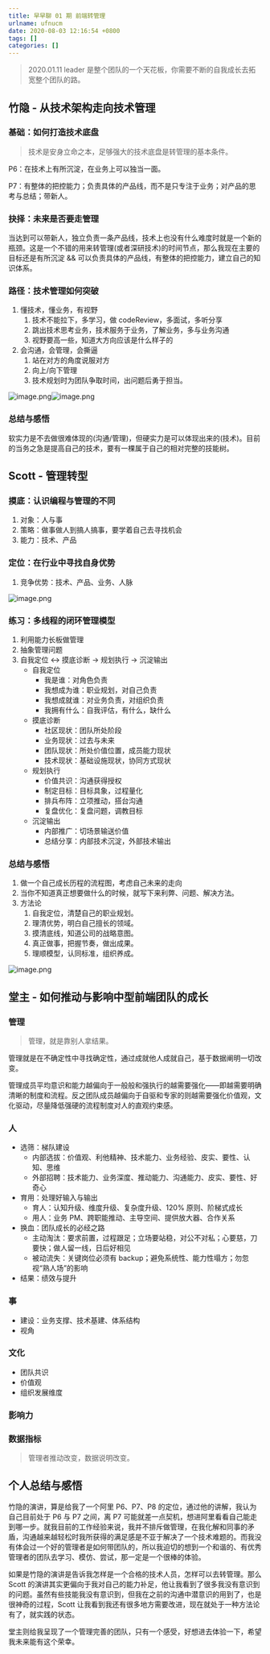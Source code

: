```yaml
---
title: 早早聊 01 期 前端转管理
urlname: ufnucm
date: 2020-08-03 12:16:54 +0800
tags: []
categories: []
---
```


> 2020.01.11
> leader 是整个团队的一个天花板，你需要不断的自我成长去拓宽整个团队的路。

## 竹隐 - 从技术架构走向技术管理

### 基础：如何打造技术底盘

> 技术是安身立命之本，足够强大的技术底盘是转管理的基本条件。

P6：在技术上有所沉淀，在业务上可以独当一面。

P7：有整体的把控能力；负责具体的产品线，而不是只专注于业务；对产品的思考与总结；带新人。

### 抉择：未来是否要走管理

当达到可以带新人，独立负责一条产品线，技术上也没有什么难度时就是一个新的瓶颈。这是一个不错的用来转管理(或者深研技术)的时间节点，那么我现在主要的目标还是有所沉淀 && 可以负责具体的产品线，有整体的把控能力，建立自己的知识体系。

### 路径：技术管理如何突破

1. 懂技术，懂业务，有视野
   1. 技术不能拉下，多学习，做 codeReview，多面试，多听分享
   1. 跳出技术思考业务，技术服务于业务，了解业务，多与业务沟通
   1. 视野要高一些，知道大方向应该是什么样子的
2. 会沟通，会管理，会撕逼
   1. 站在对方的角度说服对方
   1. 向上/向下管理
   1. 技术规划时为团队争取时间，出问题后勇于担当。

![image.png](https://cdn.nlark.com/yuque/0/2020/png/84971/1596430780218-f67686dc-baf2-4790-a552-bb5081d80258.png#align=left&display=inline&height=207&margin=%5Bobject%20Object%5D&name=image.png&originHeight=825&originWidth=1466&size=250030&status=done&style=none&width=367)![image.png](https://cdn.nlark.com/yuque/0/2020/png/84971/1596430795571-7c1402c7-664f-41af-b84d-d3a563d7f204.png#align=left&display=inline&height=207&margin=%5Bobject%20Object%5D&name=image.png&originHeight=825&originWidth=1466&size=177705&status=done&style=none&width=367)

### 总结与感悟

软实力是不去做很难体现的(沟通/管理)，但硬实力是可以体现出来的(技术)。目前的当务之急是提高自己的技术，要有一棵属于自己的相对完整的技能树。

## Scott - 管理转型

### 摸底：认识编程与管理的不同

1. 对象：人与事
1. 策略：做事做人到搞人搞事，要学着自己去寻找机会
1. 能力：技术、产品

### 定位：在行业中寻找自身优势

1. 竞争优势：技术、产品、业务、人脉

![image.png](https://cdn.nlark.com/yuque/0/2020/png/84971/1596603394916-195d0310-51fc-4256-ad60-17acf895ab36.png#align=left&display=inline&height=302&margin=%5Bobject%20Object%5D&name=image.png&originHeight=1208&originWidth=1506&size=512748&status=done&style=none&width=377)

### 练习：多线程的闭环管理模型

1. 利用能力长板做管理
1. 抽象管理问题
1. 自我定位 <-> 摸底诊断 -> 规划执行 -> 沉淀输出
   - 自我定位
     - 我是谁：对角色负责
     - 我想成为谁：职业规划，对自己负责
     - 我想成就谁：对业务负责，对组织负责
     - 我拥有什么：自我评估，有什么，缺什么
   - 摸底诊断
     - 社区现状：团队所处阶段
     - 业务现状：过去与未来
     - 团队现状：所处价值位置，成员能力现状
     - 技术现状：基础设施现状，协同方式现状
   - 规划执行
     - 价值共识：沟通获得授权
     - 制定目标：目标具象，过程量化
     - 排兵布阵：立项推动，搭台沟通
     - 复盘优化：复盘问题，调教目标
   - 沉淀输出
     - 内部推广：切场景输送价值
     - 总结分享：内部技术沉淀，外部技术输出

### 总结与感悟

1. 做一个自己成长历程的流程图，考虑自己未来的走向
1. 当你不知道真正想要做什么的时候，就写下来利弊、问题、解决方法。
1. 方法论
   1. 自我定位，清楚自己的职业规划。
   1. 理清优势，明白自己擅长的领域。
   1. 摸清底线，知道公司的战略意图。
   1. 真正做事，把握节奏，做出成果。
   1. 理顺模型，认同标准，组织养成。

![image.png](https://cdn.nlark.com/yuque/0/2020/png/84971/1596603664886-ff63372b-ca65-4b38-ab43-ddf82ef32842.png#align=left&display=inline&height=207&margin=%5Bobject%20Object%5D&name=image.png&originHeight=825&originWidth=1466&size=1007295&status=done&style=none&width=367)

## 堂主 - 如何推动与影响中型前端团队的成长

>

### 管理

> 管理，就是靠别人拿结果。

管理就是在不确定性中寻找确定性，通过成就他人成就自己，基于数据阐明一切改变。

管理成员平均意识和能力越偏向于一般般和强执行的越需要强化——即越需要明确清晰的制度和流程。反之团队成员越偏向于自驱和专家的则越需要强化价值观，文化驱动，尽量降低强硬的流程制度对人的直观约束感。

### 人

- 选筛：梯队建设
  - 内部选拔：价值观、利他精神、技术能力、业务经验、皮实、要性、认知、思维
  - 外部招聘：技术能力、业务深度、推动能力、沟通能力、皮实、要性、好奇心
- 育用：处理好输入与输出
  - 育人：认知升级、维度升级、复杂度升级、120% 原则、阶梯式成长
  - 用人：业务 PM、跨职能推动、主导空间、提供放大器、合作关系
- 换血：团队成长的必经之路
  - 主动淘汰：要求前置，过程跟足；立场要站稳，对公不对私；心要慈，刀要快；做人留一线，日后好相见
  - 被动流失：关键岗位必须有 backup；避免系统性、能力性塌方；勿忽视“熟人场”的影响
- 结果：绩效与提升

### 事

- 建设：业务支撑、技术基建、体系结构
- 视角

### 文化

- 团队共识
- 价值观
- 组织发展维度

### 影响力

### 数据指标

> 管理者推动改变，数据说明改变。

## 个人总结与感悟

竹隐的演讲，算是给我了一个阿里 P6、P7、P8 的定位，通过他的讲解，我认为自己目前处于 P6 与 P7 之间，离 P7 可能就差一点契机，想进阿里看看自己能走到哪一步。就我目前的工作经验来说，我并不排斥做管理，在我化解和同事的矛盾，沟通越来越轻松时我所获得的满足感是不亚于解决了一个技术难题的。而我没有体会过一个好的管理者是如何带团队的，所以我迫切的想到一个和谐的、有优秀管理者的团队去学习、模仿、尝试，那一定是一个很棒的体验。

如果是竹隐的演讲是告诉我怎样是一个合格的技术人员，怎样可以去转管理。那么 Scott 的演讲其实更偏向于我对自己的能力补足，他让我看到了很多我没有意识到的问题。虽然有些技能我没有意识到，但我在之前的沟通中潜意识的用到了，也是很神奇的过程，Scott 让我看到我还有很多地方需要改进，现在就处于一种方法论有了，就实践的状态。

堂主则给我呈现了一个管理完善的团队，只有一个感受，好想进去体验一下，希望我未来能有这个荣幸。
